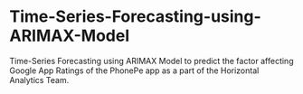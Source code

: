# Time-Series-Forecasting-using-ARIMAX-Model

Time-Series Forecasting using ARIMAX Model to predict the factor affecting Google App
Ratings of the PhonePe app as a part of the Horizontal Analytics Team.
